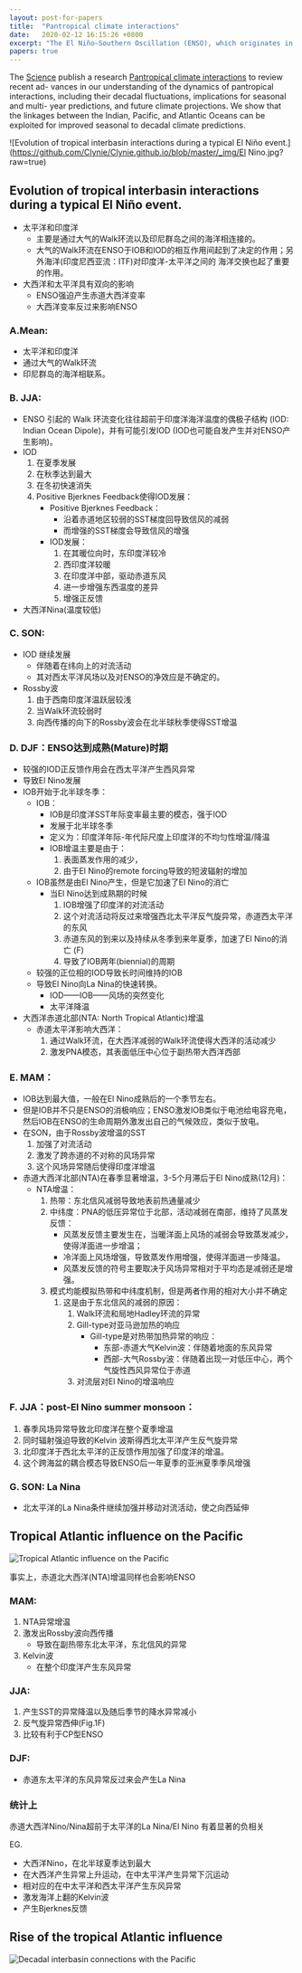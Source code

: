 ```yaml
---
layout: post-for-papers
title:  "Pantropical climate interactions"
date:   2020-02-12 16:15:26 +0800
excerpt: "The El Niño–Southern Oscillation (ENSO), which originates in the Pacific, is the strongest and most well-known mode of tropical climate variability. Its reach is global, and it can force climate variations of the tropical Atlantic and Indian Oceans by perturbing the global atmospheric circulation. Less appreciated is how the tropical Atlantic and Indian Oceans affect the Pacific. Especially noteworthy is the multidecadal Atlantic warming that began in the late 1990s, because recent research suggests that it has influenced Indo-Pacific climate, the character of the ENSO cycle, and the hiatus in global surface warming. Discovery of these pantropical interactions provides a pathway forward for improving predictions of climate variability in the current climate and for refining projections of future climate under different anthropogenic forcing scenarios."
papers: true
---
```


The [Science](http://science.sciencemag.org/) publish a research [Pantropical climate interactions](http://dx.doi.org/10.1126/science.aav4236) to review recent ad- vances in our understanding of the dynamics of pantropical interactions, including their decadal fluctuations, implications for seasonal and multi- year predictions, and future climate projections. We show that the linkages between the Indian, Pacific, and Atlantic Oceans can be exploited for improved seasonal to decadal climate predictions.


![Evolution of tropical interbasin interactions during a typical El Niño event.](https://github.com/Clynie/Clynie.github.io/blob/master/_img/El Nino.jpg?raw=true)


## Evolution of tropical interbasin interactions during a typical El Niño event.


* 太平洋和印度洋
	* 主要是通过大气的Walk环流以及印尼群岛之间的海洋相连接的。
	* 大气的Walk环流在ENSO于IOB和IOD的相互作用间起到了决定的作用；另外海洋(印度尼西亚流：ITF)对印度洋-太平洋之间的 海洋交换也起了重要的作用。
* 大西洋和太平洋具有双向的影响
	* ENSO强迫产生赤道大西洋变率
	* 大西洋变率反过来影响ENSO



### A.Mean: 
*  太平洋和印度洋
*  通过大气的Walk环流
*  印尼群岛的海洋相联系。

### B. JJA:

*  ENSO 引起的 Walk 环流变化往往超前于印度洋海洋温度的偶极子结构 (IOD: Indian Ocean Dipole)，并有可能引发IOD (IOD也可能自发产生并对ENSO产生影响)。
*  IOD
	1. 在夏季发展
	2. 在秋季达到最大
	3. 在冬初快速消失
	4. Positive Bjerknes Feedback使得IOD发展：
		* Positive Bjerknes Feedback：
			* 沿着赤道地区较弱的SST梯度回导致信风的减弱
			* 而增强的SST梯度会导致信风的增强
		* IOD发展：
			1. 在其暖位向时，东印度洋较冷
			2. 西印度洋较暖
			3. 在印度洋中部，驱动赤道东风
			4. 进一步增强东西温度的差异
			5. 增强正反馈
*  大西洋Nina(温度较低)

### C.  SON:

*  IOD 继续发展
	* 伴随着在纬向上的对流活动
	* 其对西太平洋风场以及对ENSO的净效应是不确定的。
*  Rossby波
	1. 由于西南印度洋温跃层较浅
	2. 当Walk环流较弱时
	3. 向西传播的向下的Rossby波会在北半球秋季使得SST增温


### D. DJF：ENSO达到成熟(Mature)时期

*  较强的IOD正反馈作用会在西太平洋产生西风异常
*  导致El Nino发展
*  IOB开始于北半球冬季：
	* IOB：
		* IOB是印度洋SST年际变率最主要的模态，强于IOD
		* 发展于北半球冬季
		* 定义为：印度洋年际-年代际尺度上印度洋的不均匀性增温/降温
		* IOB增温主要是由于：
			1. 表面蒸发作用的减少，
			2. 由于El Nino的remote forcing导致的短波辐射的增加
	* IOB虽然是由El Nino产生，但是它加速了El Nino的消亡
		*  当El Nino达到成熟期的时候
			1. IOB增强了印度洋的对流活动
			2. 这个对流活动将反过来增强西北太平洋反气旋异常，赤道西太平洋的东风
			3. 赤道东风的到来以及持续从冬季到来年夏季，加速了El Nino的消亡 (F)
			4. 导致了IOB两年(biennial)的周期
	* 较强的正位相的IOD导致长时间维持的IOB
	* 导致El Nino向La Nina的快速转换。
		* IOD——IOB——风场的突然变化
		* 太平洋降温
*  大西洋赤道北部(NTA: North Tropical Atlantic)增温
	* 赤道太平洋影响大西洋：
		1. 通过Walk环流，在大西洋减弱的Walk环流使得大西洋的活动减少
		2. 激发PNA模态，其表面低压中心位于副热带大西洋西部


### E. MAM：

*  IOB达到最大值，一般在El Nino成熟后的一个季节左右。
*  但是IOB并不只是ENSO的消极响应；ENSO激发IOB类似于电池给电容充电，然后IOB在ENSO的生命周期外激发出自己的气候效应，类似于放电。
*  在SON，由于Rossby波增温的SST
	1. 加强了对流活动
	2. 激发了跨赤道的不对称的风场异常
	3. 这个风场异常随后使得印度洋增温
* 赤道大西洋北部(NTA)在春季显著增温，3-5个月滞后于El Nino成熟(12月)：
	* NTA增温：
		1. 热带：东北信风减弱导致地表前热通量减少
		2. 中纬度：PNA的低压异常位于北部，活动减弱在南部，维持了风蒸发反馈：
			* 风蒸发反馈主要发生在，当暖洋面上风场的减弱会导致蒸发减少，使得洋面进一步增温；
			* 冷洋面上风场增强，导致蒸发作用增强，使得洋面进一步降温。
			* 风蒸发反馈的符号主要取决于风场异常相对于平均态是减弱还是增强。
		3. 模式均能模拟热带和中纬度机制，但是两者作用的相对大小并不确定
			1. 这是由于东北信风的减弱的原因：
				1. Walk环流和局地Hadley环流的异常
				2. Gill-type对亚马逊加热的响应
					* Gill-type是对热带加热异常的响应：
						* 东部-赤道大气Kelvin波：伴随着地面的东风异常
						* 西部-大气Rossby波：伴随着出现一对低压中心，两个气旋性西风异常位于赤道
				3. 对流层对El Nino的增温响应




### F. JJA：post-El Nino summer monsoon：

1. 春季风场异常导致北印度洋在整个夏季增温
2. 同时辐射强迫导致的Kelvin 波斯得西北太平洋产生反气旋异常
3. 北印度洋于西北太平洋的正反馈作用加强了印度洋的增温。
4. 这个跨海盆的耦合模态导致ENSO后一年夏季的亚洲夏季季风增强

### G. SON: La Nina 

*  北太平洋的La Nina条件继续加强并移动对流活动，使之向西延伸




## Tropical Atlantic influence on the Pacific




![Tropical Atlantic influence on the Pacific](https://github.com/Clynie/Clynie.github.io/blob/master/_img/Pacific-Atlantic.png?raw=true)



事实上，赤道北大西洋(NTA)增温同样也会影响ENSO


### MAM:  

1. NTA异常增温
2. 激发出Rossby波向西传播
	 * 导致在副热带东北太平洋，东北信风的异常
3. Kelvin波
	* 在整个印度洋产生东风异常

### JJA:  

1. 产生SST的异常降温以及随后季节的降水异常减小
2. 反气旋异常西伸(Fig.1F)
3. 比较有利于CP型ENSO

### DJF:  

* 赤道东太平洋的东风异常反过来会产生La Nina



### 统计上

赤道大西洋Nino/Nina超前于太平洋的La Nina/El Nino 有着显著的负相关

EG.

* 大西洋Nino，在北半球夏季达到最大
* 在大西洋产生异常上升运动，在中太平洋产生异常下沉运动
* 相对应的在中太平洋和西太平洋产生东风异常
* 激发海洋上翻的Kelvin波
* 产生Bjerknes反馈



## Rise of the tropical Atlantic influence

![Decadal interbasin connections with the Pacific](https://github.com/Clynie/Clynie.github.io/blob/master/_img/decadal_interbasin.png?raw=true)


















